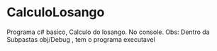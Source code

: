 # CalculoLosango
Programa c# basico, Calculo do losango. No console.
Obs: Dentro da Subpastas obj/Debug , tem o programa executavel
